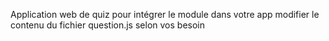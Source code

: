 Application web de quiz
pour intégrer le module dans votre app modifier le contenu du fichier question.js selon vos besoin
